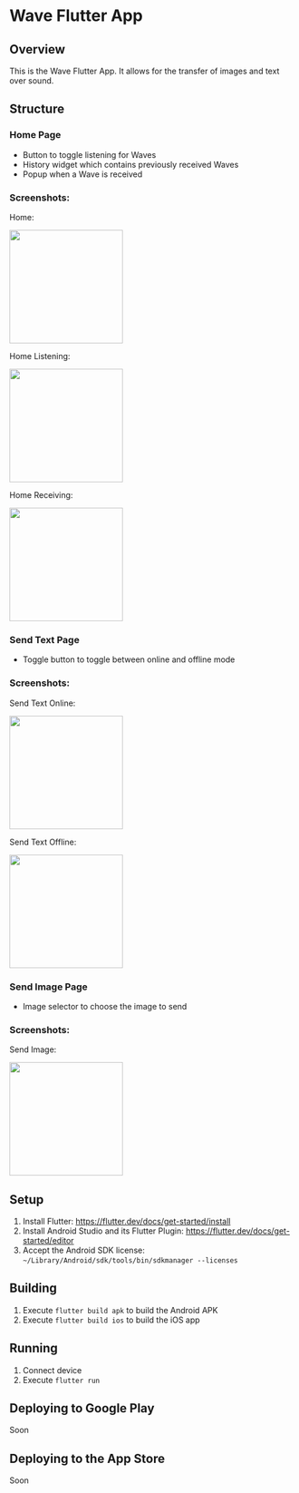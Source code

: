 # Wave Flutter App

## Overview

This is the Wave Flutter App. It allows for the transfer of images and text over sound.

## Structure

### Home Page
- Button to toggle listening for Waves
- History widget which contains previously received Waves
- Popup when a Wave is received

### Screenshots:
Home:

<img src="https://github.com/davidhqr/Wave-App/blob/master/screenshots/wave_home.jpg" width="200">

Home Listening:

<img src="https://github.com/davidhqr/Wave-App/blob/master/screenshots/wave_home_listen.jpg" width="200">

Home Receiving:

<img src="https://github.com/davidhqr/Wave-App/blob/master/screenshots/wave_home_receive.jpg" width="200">

### Send Text Page
- Toggle button to toggle between online and offline mode

### Screenshots:
Send Text Online:

<img src="https://github.com/davidhqr/Wave-App/blob/master/screenshots/wave_send_text_online.jpg" width="200">

Send Text Offline:

<img src="https://github.com/davidhqr/Wave-App/blob/master/screenshots/wave_send_text_offline.jpg" width="200">

### Send Image Page
- Image selector to choose the image to send

### Screenshots:
Send Image:

<img src="https://github.com/davidhqr/Wave-App/blob/master/screenshots/wave_send_image.jpg" width="200">

## Setup
1. Install Flutter: https://flutter.dev/docs/get-started/install
2. Install Android Studio and its Flutter Plugin: https://flutter.dev/docs/get-started/editor
3. Accept the Android SDK license: `~/Library/Android/sdk/tools/bin/sdkmanager --licenses`

## Building
1. Execute `flutter build apk` to build the Android APK
2. Execute `flutter build ios` to build the iOS app

## Running
1. Connect device
2. Execute `flutter run`

## Deploying to Google Play
Soon

## Deploying to the App Store
Soon
